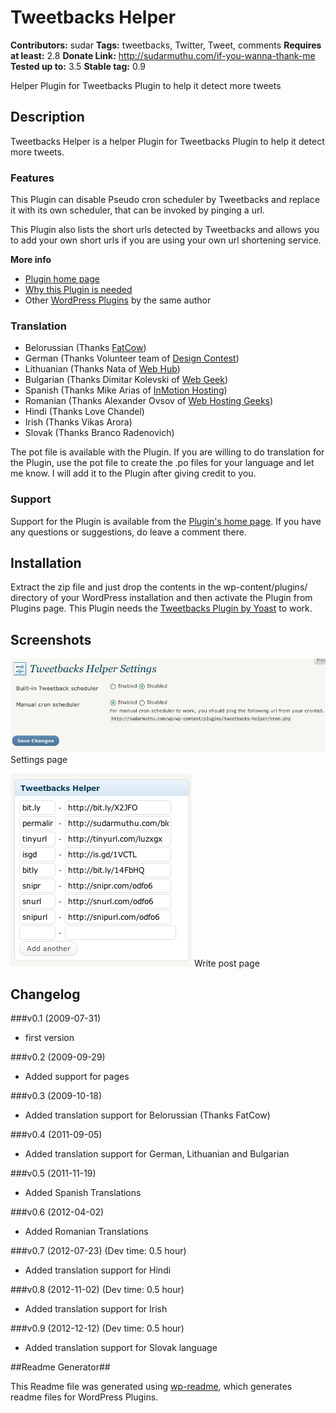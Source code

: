# Tweetbacks Helper #
**Contributors:** sudar 
**Tags:** tweetbacks, Twitter, Tweet, comments
**Requires at least:** 2.8
**Donate Link:** http://sudarmuthu.com/if-you-wanna-thank-me
**Tested up to:** 3.5
**Stable tag:** 0.9
	
Helper Plugin for Tweetbacks Plugin to help it detect more tweets

## Description ##

Tweetbacks Helper is a helper Plugin for Tweetbacks Plugin to help it detect more tweets.

### Features

This Plugin can disable Pseudo cron scheduler by Tweetbacks and replace it with its own scheduler, that can be invoked by pinging a url.

This Plugin also lists the short urls detected by Tweetbacks and allows you to add your own short urls if you are using your own url shortening service.

**More info**

*   [Plugin home page][1]
*   [Why this Plugin is needed][2]
*   Other [WordPress Plugins][3] by the same author

 [1]: http://sudarmuthu.com/wordpress/tweetbacks-helper
 [2]: http://sudarmuthu.com/blog/2009/07/31/helper-plugin-for-tweetbacks.html
 [3]: http://sudarmuthu.com/wordpress

### Translation

*   Belorussian (Thanks [FatCow][1])
*   German (Thanks Volunteer team of [Design Contest][3])
*   Lithuanian (Thanks Nata of [Web Hub][4])
*   Bulgarian (Thanks Dimitar Kolevski of [Web Geek][5])
*   Spanish (Thanks Mike Arias of [InMotion Hosting][6])
*   Romanian (Thanks Alexander Ovsov of [Web Hosting Geeks][7])
*   Hindi (Thanks Love Chandel)
*   Irish (Thanks Vikas Arora)
*   Slovak (Thanks Branco Radenovich)

The pot file is available with the Plugin. If you are willing to do translation for the Plugin, use the pot file to create the .po files for your language and let me know. I will add it to the Plugin after giving credit to you.

### Support

Support for the Plugin is available from the [Plugin's home page][2]. If you have any questions or suggestions, do leave a comment there.

 [1]: http://www.fatcow.com
 [2]: http://sudarmuthu.com/wordpress/tweetbacks-helper
 [3]: http://www.designcontest.com/
 [4]: http://www.webhostinghub.com/
 [5]: http://webhostinggeeks.com/
 [6]: http://www.inmotionhosting.com/
 [7]: http://webhostinggeeks.com/
	
## Installation ##

Extract the zip file and just drop the contents in the wp-content/plugins/ directory of your WordPress installation and then activate the Plugin from Plugins page. This Plugin needs the [Tweetbacks Plugin by Yoast][1] to work.

 [1]: http://wordpress.org/extend/plugins/tweetbacks/

## Screenshots ##
![](screenshot-1.png)
Settings page

![](screenshot-2.png)
Write post page

## Changelog ##

###v0.1 (2009-07-31)

*   first version

###v0.2 (2009-09-29)

*   Added support for pages

###v0.3 (2009-10-18)

*   Added translation support for Belorussian (Thanks FatCow)

###v0.4 (2011-09-05)

*   Added translation support for German, Lithuanian and Bulgarian

###v0.5 (2011-11-19)

*   Added Spanish Translations

###v0.6 (2012-04-02)

*   Added Romanian Translations

###v0.7 (2012-07-23) (Dev time: 0.5 hour)
* Added translation support for Hindi

###v0.8 (2012-11-02) (Dev time: 0.5 hour)
* Added translation support for Irish

###v0.9 (2012-12-12) (Dev time: 0.5 hour)
* Added translation support for Slovak language

##Readme Generator## 

This Readme file was generated using <a href = 'http://sudarmuthu.com/wordpress/wp-readme'>wp-readme</a>, which generates readme files for WordPress Plugins.
